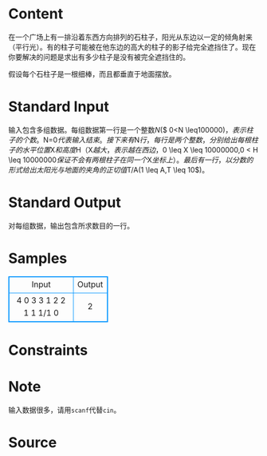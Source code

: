 
# Content

在一个广场上有一排沿着东西方向排列的石柱子，阳光从东边以一定的倾角射来（平行光）。有的柱子可能被在他东边的高大的柱子的影子给完全遮挡住了。现在你要解决的问题是求出有多少柱子是没有被完全遮挡住的。

假设每个石柱子是一根细棒，而且都垂直于地面摆放。

# Standard Input

输入包含多组数据。每组数据第一行是一个整数$N$($ 0<N \leq100000$)，表示柱子的个数。$N=0$代表输入结束。接下来有$N$行，每行是两个整数，分别给出每根柱子的水平位置$X$和高度$H$（$X$越大，表示越在西边，$0 \leq X \leq 10000000,0 < H \leq 10000000$保证不会有两根柱子在同一个$X$坐标上）。最后有一行，以分数的形式给出太阳光与地面的夹角的正切值$T/A$($1 \leq A,T \leq 10$)。

# Standard Output

对每组数据，输出包含所求数目的一行。

# Samples

<style>
        table,table tr th, table tr td { border:1px solid #0094ff; }
        table { width: 200px; min-height: 25px; line-height: 25px; text-align: center; border-collapse: collapse;}   
    </style>
<table>
	<tr>
		<td>Input</td>
		<td>Output</td>
	</tr>
<tr><td>4
0 3
3 1
2 2
1 1
1/1
0</td><td>2</td></tr></table>


# Constraints



# Note

输入数据很多，请用`scanf`代替`cin`。

# Source


